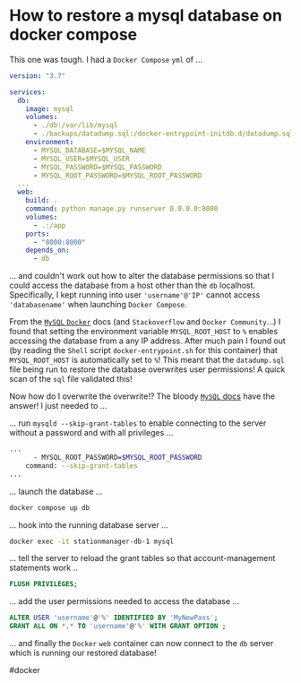 # How to restore a mysql database on docker compose

This one was tough.  I had a `Docker Compose` `yml` of ...

```yml
version: "3.7"

services:
  db:
    image: mysql
    volumes:
      - ./db:/var/lib/mysql
      - ./backups/datadump.sql:/docker-entrypoint-initdb.d/datadump.sql
    environment:
      - MYSQL_DATABASE=$MYSQL_NAME
      - MYSQL_USER=$MYSQL_USER
      - MYSQL_PASSWORD=$MYSQL_PASSWORD
      - MYSQL_ROOT_PASSWORD=$MYSQL_ROOT_PASSWORD
  ...
  web:
    build: .
    command: python manage.py runserver 0.0.0.0:8000
    volumes:
      - .:/app
    ports:
      - "8000:8000"
    depends_on:
      - db
```

... and couldn't work out how to alter the database permissions so that I could access the database from a host other than the `db` localhost.  Specifically, I kept running into user `'username'@'IP'` cannot access `'databasename'` when launching `Docker Compose`.

From the [`MySQL` `Docker`](https://github.com/docker-library/docs/tree/master/mysql) docs (and `Stackoverflow` and `Docker Community`...) I found that setting the environment variable `MYSQL_ROOT_HOST` to `%` enables accessing the database from a any IP address.  After much pain I found out (by reading the `Shell` script `docker-entrypoint.sh` for this container) that `MYSQL_ROOT_HOST` is automatically set to `%`!  This meant that the `datadump.sql` file being run to restore the database overwrites user permissions!  A quick scan of the `sql` file validated this!

Now how do I overwrite the overwrite!?  The bloody [`MySQL` docs](https://dev.mysql.com/doc/refman/8.0/en/resetting-permissions.html) have the answer!  I just needed to ...

... run `mysqld --skip-grant-tables` to enable connecting to the server without a password and with all privileges ... 

```bash
...
      - MYSQL_ROOT_PASSWORD=$MYSQL_ROOT_PASSWORD
    command: --skip-grant-tables
...
```

... launch the database ...

```bash
docker compose up db
```

... hook into the running database server ...

```bash
docker exec -it stationmanager-db-1 mysql
```

... tell the server to reload the grant tables so that account-management statements work ..
```sql
FLUSH PRIVILEGES;
```

... add the user permissions needed to access the database ...

```sql
ALTER USER 'username'@'%' IDENTIFIED BY 'MyNewPass';
GRANT ALL ON *.* TO 'username'@'%' WITH GRANT OPTION ;
```

... and finally the `Docker` `web` container can now connect to the `db` server which is running our restored database!

#docker